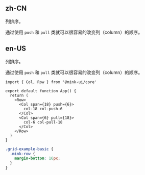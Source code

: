 ## zh-CN

列排序。

通过使用 `push` 和 `pull` 类就可以很容易的改变列（column）的顺序。

## en-US

列排序。

通过使用 `push` 和 `pull` 类就可以很容易的改变列（column）的顺序。

```tsx
import { Col, Row } from '@mink-ui/core'

export default function App() {
  return (
    <Row>
      <Col span={18} push={6}>
        col-18 col-push-6
      </Col>
      <Col span={6} pull={18}>
        col-6 col-pull-18
      </Col>
    </Row>
  )
}
```

```scss
.grid-example-basic {
  .mink-row {
    margin-bottom: 16px;
  }
}
```
